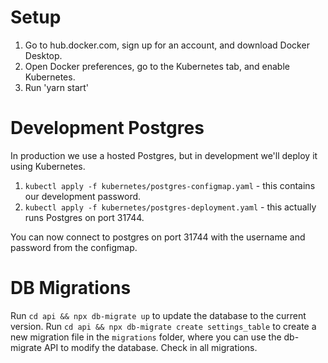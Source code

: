 # Setup

1. Go to hub.docker.com, sign up for an account, and download Docker Desktop.
2. Open Docker preferences, go to the Kubernetes tab, and enable Kubernetes.
3. Run 'yarn start'

# Development Postgres

In production we use a hosted Postgres, but in development we'll deploy it using Kubernetes.

1. `kubectl apply -f kubernetes/postgres-configmap.yaml` - this contains our development password.
2. `kubectl apply -f kubernetes/postgres-deployment.yaml` - this actually runs Postgres on port 31744.

You can now connect to postgres on port 31744 with the username and password from the configmap.

# DB Migrations

Run `cd api && npx db-migrate up` to update the database to the current version. Run `cd api && npx db-migrate create settings_table` to create a new migration file in the `migrations` folder, where you can use the db-migrate API to modify the database. Check in all migrations.

